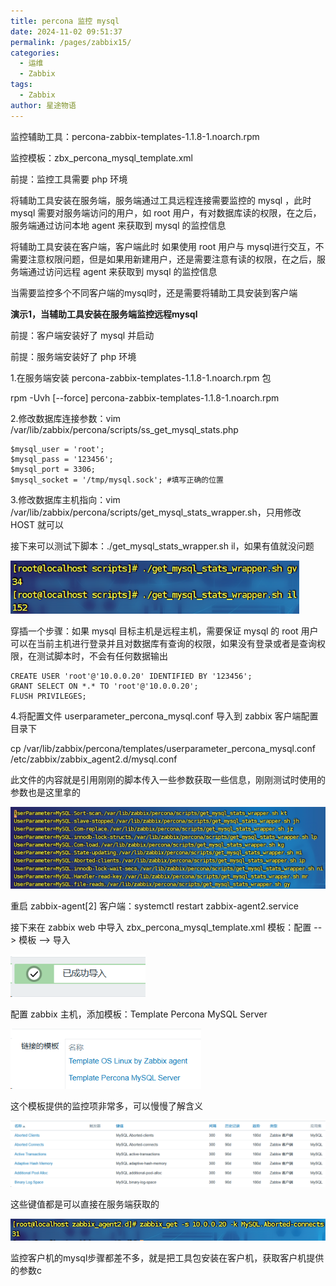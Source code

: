 ```yaml
---
title: percona 监控 mysql
date: 2024-11-02 09:51:37
permalink: /pages/zabbix15/
categories:
  - 运维
  - Zabbix
tags:
  - Zabbix
author: 星途物语
---
```

监控辅助工具：percona-zabbix-templates-1.1.8-1.noarch.rpm

监控模板：zbx_percona_mysql_template.xml

前提：监控工具需要 php 环境

将辅助工具安装在服务端，服务端通过工具远程连接需要监控的 mysql ，此时 mysql 需要对服务端访问的用户，如 root 用户，有对数据库读的权限，在之后，服务端通过访问本地 agent 来获取到 mysql 的监控信息

将辅助工具安装在客户端，客户端此时 如果使用 root 用户与 mysql进行交互，不需要注意权限问题，但是如果用新建用户，还是需要注意有读的权限，在之后，服务端通过访问远程 agent 来获取到 mysql 的监控信息

当需要监控多个不同客户端的mysql时，还是需要将辅助工具安装到客户端

**演示1，当辅助工具安装在服务端监控远程mysql**

前提：客户端安装好了 mysql 并启动

前提：服务端安装好了 php 环境

1.在服务端安装 percona-zabbix-templates-1.1.8-1.noarch.rpm 包

rpm -Uvh [--force] percona-zabbix-templates-1.1.8-1.noarch.rpm

2.修改数据库连接参数：vim /var/lib/zabbix/percona/scripts/ss_get_mysql_stats.php

```shell
$mysql_user = 'root';
$mysql_pass = '123456';
$mysql_port = 3306;
$mysql_socket = '/tmp/mysql.sock'; #填写正确的位置
```

3.修改数据库主机指向：vim /var/lib/zabbix/percona/scripts/get_mysql_stats_wrapper.sh，只用修改 HOST 就可以

接下来可以测试下脚本：./get_mysql_stats_wrapper.sh il，如果有值就没问题

 <img src="/img/image-20240827144551715.png" alt="image-20240827144551715" style="zoom:80%;" />

穿插一个步骤：如果 mysql 目标主机是远程主机，需要保证 mysql 的 root 用户可以在当前主机进行登录并且对数据库有查询的权限，如果没有登录或者是查询权限，在测试脚本时，不会有任何数据输出

```mysql
CREATE USER 'root'@'10.0.0.20' IDENTIFIED BY '123456';
GRANT SELECT ON *.* TO 'root'@'10.0.0.20';
FLUSH PRIVILEGES;
```

4.将配置文件 userparameter_percona_mysql.conf 导入到 zabbix 客户端配置目录下

cp /var/lib/zabbix/percona/templates/userparameter_percona_mysql.conf /etc/zabbix/zabbix_agent2.d/mysql.conf

此文件的内容就是引用刚刚的脚本传入一些参数获取一些信息，刚刚测试时使用的参数也是这里拿的

 <img src="/img/image-20240827145318917.png" alt="image-20240827145318917" style="zoom:80%;" />

重启 zabbix-agent[2] 客户端：systemctl restart zabbix-agent2.service

接下来在 zabbix web 中导入 zbx_percona_mysql_template.xml 模板：配置 --> 模板 --> 导入

 <img src="/img/image-20240827145550955.png" alt="image-20240827145550955" style="zoom:80%;" />

配置 zabbix 主机，添加模板：Template Percona MySQL Server

 <img src="/img/image-20240827145657961.png" alt="image-20240827145657961" style="zoom:80%;" />

这个模板提供的监控项非常多，可以慢慢了解含义

<img src="/img/image-20240827145832889.png" alt="image-20240827145832889" style="zoom:80%;" />

这些键值都是可以直接在服务端获取的

 <img src="/img/image-20240827150001782.png" alt="image-20240827150001782" style="zoom:80%;" />

监控客户机的mysql步骤都差不多，就是把工具包安装在客户机，获取客户机提供的参数c